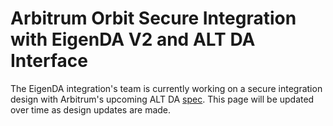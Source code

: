# Arbitrum Orbit Secure Integration with EigenDA V2 and ALT DA Interface

The EigenDA integration's team is currently working on a secure integration design with Arbitrum's upcoming ALT DA [spec](https://hackmd.io/@epociask/SkxP2Pa8eg). This page will be updated over time as design updates are made.